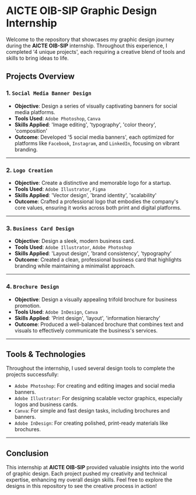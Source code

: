 # AICTE OIB-SIP Graphic Design Internship

Welcome to the repository that showcases my graphic design journey during the **AICTE OIB-SIP** internship. Throughout this experience, I completed '4 unique projects', each requiring a creative blend of tools and skills to bring ideas to life.

## Projects Overview

### 1. `Social Media Banner Design`
   - **Objective**: Design a series of visually captivating banners for social media platforms.
   - **Tools Used**: `Adobe Photoshop`, `Canva`
   - **Skills Applied**: 'Image editing', 'typography', 'color theory', 'composition'
   - **Outcome**: Developed '5 social media banners', each optimized for platforms like `Facebook`, `Instagram`, and `LinkedIn`, focusing on vibrant branding.

---

### 2. `Logo Creation`
   - **Objective**: Create a distinctive and memorable logo for a startup.
   - **Tools Used**: `Adobe Illustrator`, `Figma`
   - **Skills Applied**: 'Vector design', 'brand identity', 'scalability'
   - **Outcome**: Crafted a professional logo that embodies the company's core values, ensuring it works across both print and digital platforms.

---

### 3. `Business Card Design`
   - **Objective**: Design a sleek, modern business card.
   - **Tools Used**: `Adobe Illustrator`, `Adobe Photoshop`
   - **Skills Applied**: 'Layout design', 'brand consistency', 'typography'
   - **Outcome**: Created a clean, professional business card that highlights branding while maintaining a minimalist approach.

---

### 4. `Brochure Design`
   - **Objective**: Design a visually appealing trifold brochure for business promotion.
   - **Tools Used**: `Adobe InDesign`, `Canva`
   - **Skills Applied**: 'Print design', 'layout', 'information hierarchy'
   - **Outcome**: Produced a well-balanced brochure that combines text and visuals to effectively communicate the business's services.

---

## Tools & Technologies

Throughout the internship, I used several design tools to complete the projects successfully:

- `Adobe Photoshop`: For creating and editing images and social media banners.
- `Adobe Illustrator`: For designing scalable vector graphics, especially logos and business cards.
- `Canva`: For simple and fast design tasks, including brochures and banners.
- `Adobe InDesign`: For creating polished, print-ready materials like brochures.

---

## Conclusion

This internship at **AICTE OIB-SIP** provided valuable insights into the world of graphic design. Each project pushed my creativity and technical expertise, enhancing my overall design skills. Feel free to explore the designs in this repository to see the creative process in action!
